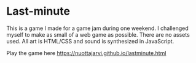 # Last-minute

This is a game I made for a game jam during one weekend. I challenged myself to make as small of a web game as possible. There are no assets used. All art is HTML/CSS and sound is synthesized in JavaScript.

Play the game here https://nuottajarvi.github.io/lastminute.html
